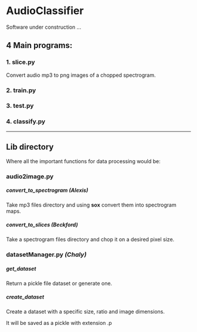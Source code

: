# AudioClassifier

Software under construction ...




## 4 Main programs:
### 1. slice.py
Convert audio mp3 to png images of a chopped spectrogram.

### 2. train.py
### 3. test.py
### 4. classify.py

---
## Lib directory
Where all the important functions for data processing would be:
### audio2image.py
##### convert_to_spectrogram *(Alexis)*
Take mp3 files directory and using __sox__ convert them into spectrogram maps.

##### convert_to_slices *(Beckford)*
Take a spectrogram files directory and chop it on a desired pixel size.


### datasetManager.py *(Chaly)*
##### get_dataset 
Return a pickle file dataset or generate one.

##### create_dataset
Create a dataset with a specific size, ratio and image dimensions.

It will be saved as a pickle with extension .p

